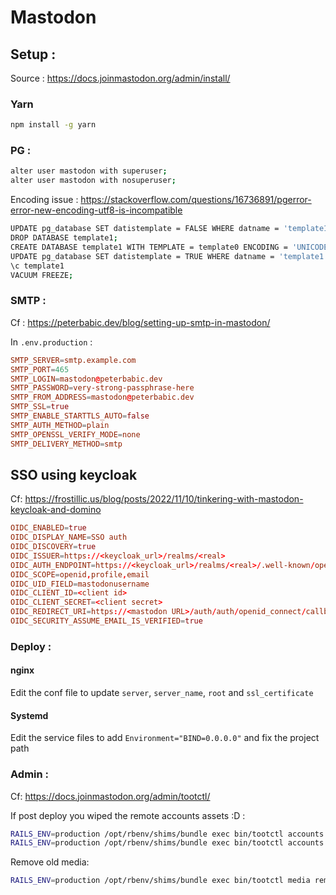 # Mastodon

## Setup :

Source : https://docs.joinmastodon.org/admin/install/

### Yarn

```bash
npm install -g yarn
```

### PG :

```bash
alter user mastodon with superuser;
alter user mastodon with nosuperuser;
```

Encoding issue :
https://stackoverflow.com/questions/16736891/pgerror-error-new-encoding-utf8-is-incompatible

```bash
UPDATE pg_database SET datistemplate = FALSE WHERE datname = 'template1';
DROP DATABASE template1;
CREATE DATABASE template1 WITH TEMPLATE = template0 ENCODING = 'UNICODE';
UPDATE pg_database SET datistemplate = TRUE WHERE datname = 'template1';
\c template1
VACUUM FREEZE;
```

### SMTP :

Cf : https://peterbabic.dev/blog/setting-up-smtp-in-mastodon/

In `.env.production` :

```conf
SMTP_SERVER=smtp.example.com
SMTP_PORT=465
SMTP_LOGIN=mastodon@peterbabic.dev
SMTP_PASSWORD=very-strong-passphrase-here
SMTP_FROM_ADDRESS=mastodon@peterbabic.dev
SMTP_SSL=true
SMTP_ENABLE_STARTTLS_AUTO=false
SMTP_AUTH_METHOD=plain
SMTP_OPENSSL_VERIFY_MODE=none
SMTP_DELIVERY_METHOD=smtp
```

## SSO using keycloak

Cf: https://frostillic.us/blog/posts/2022/11/10/tinkering-with-mastodon-keycloak-and-domino

```conf
OIDC_ENABLED=true
OIDC_DISPLAY_NAME=SSO auth
OIDC_DISCOVERY=true
OIDC_ISSUER=https://<keycloak_url>/realms/<real>
OIDC_AUTH_ENDPOINT=https://<keycloak_url>/realms/<real>/.well-known/openid-configuration
OIDC_SCOPE=openid,profile,email
OIDC_UID_FIELD=mastodonusername
OIDC_CLIENT_ID=<client id>
OIDC_CLIENT_SECRET=<client secret>
OIDC_REDIRECT_URI=https://<mastodon URL>/auth/auth/openid_connect/callback
OIDC_SECURITY_ASSUME_EMAIL_IS_VERIFIED=true
```

### Deploy :

#### nginx

Edit the conf file to update `server`, `server_name`, `root`  and `ssl_certificate`

#### Systemd

Edit the service files to add `Environment="BIND=0.0.0.0"` and fix the project path


### Admin :

Cf: https://docs.joinmastodon.org/admin/tootctl/

If post deploy you wiped the remote accounts assets :D :

```bash
RAILS_ENV=production /opt/rbenv/shims/bundle exec bin/tootctl accounts refresh --all
RAILS_ENV=production /opt/rbenv/shims/bundle exec bin/tootctl accounts refresh --domain mastodon.toto
```

Remove old media:

```bash
RAILS_ENV=production /opt/rbenv/shims/bundle exec bin/tootctl media remove --days=7
```
